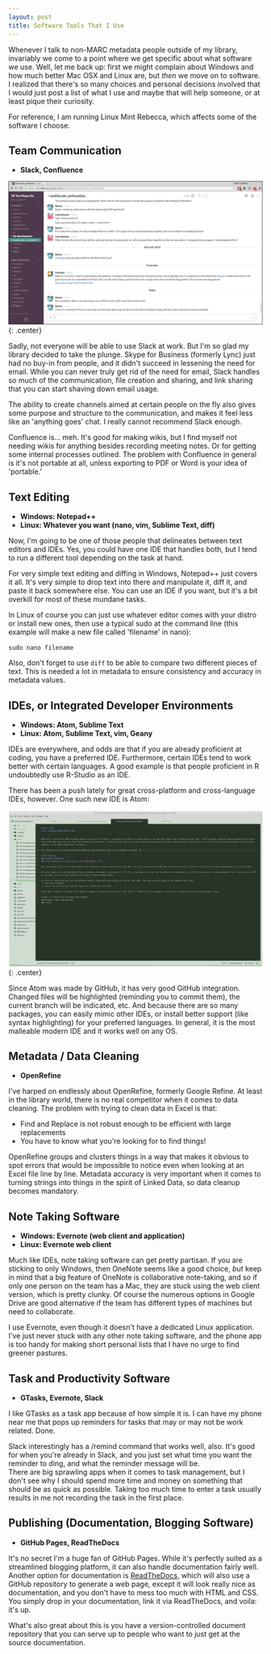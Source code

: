 ```yaml
---
layout: post
title: Software Tools That I Use
---
```


Whenever I talk to non-MARC metadata people outside of my library, invariably we come to a point where we get specific about what software we use. Well, let me back up: first we might complain about Windows and how much better Mac OSX and Linux are, but *then* we move on to software. I realized that there's so many choices and personal decisions involved that I would just post a list of what I use and maybe that will help someone, or at least pique their curiosity.  

For reference, I am running Linux Mint Rebecca, which affects some of the software I choose.  

## Team Communication
+  **Slack, Confluence**

![Slack](/images/2015-07-06_post02.png)
{: .center}

Sadly, not everyone will be able to use Slack at work. But I'm so glad my library decided to take the plunge. Skype for Business (formerly Lync) just had no buy-in from people, and it didn't succeed in lessening the need for email. While you can never truly get rid of the need for email, Slack handles so much of the communication, file creation and sharing, and link sharing that you can start shaving down email usage.  

The ability to create channels aimed at certain people on the fly also gives some purpose and structure to the communication, and makes it feel less like an 'anything goes' chat. I really cannot recommend Slack enough.  

Confluence is... meh. It's good for making wikis, but I find myself not needing wikis for anything besides recording meeting notes. Or for getting some internal processes outlined. The problem with Confluence in general is it's not portable at all, unless exporting to PDF or Word is your idea of 'portable.'

## Text Editing
+  **Windows: Notepad++**
+  **Linux: Whatever you want (nano, vim, Sublime Text, diff)**

Now, I'm going to be one of those people that delineates between text editors and IDEs. Yes, you could have one IDE that handles both, but I tend to run a different tool depending on the task at hand.  

For very simple text editing and diffing in Windows, Notepad++ just covers it all. It's very simple to drop text into there and manipulate it, diff it, and paste it back somewhere else. You can use an IDE if you want, but it's a bit overkill for most of these mundane tasks.  

In Linux of course you can just use whatever editor comes with your distro or install new ones, then use a typical sudo at the command line (this example will make a new file called 'filename' in nano):  
```
sudo nano filename
```  

Also, don't forget to use ```diff``` to be able to compare two different pieces of text. This is needed a lot in metadata to ensure consistency and accuracy in metadata values.  

## IDEs, or Integrated Developer Environments
+  **Windows: Atom, Sublime Text**
+  **Linux: Atom, Sublime Text, vim, Geany**

IDEs are everywhere, and odds are that if you are already proficient at coding, you have a preferred IDE. Furthermore, certain IDEs tend to work better with certain languages. A good example is that people proficient in R undoubtedly use R-Studio as an IDE.  

There has been a push lately for great cross-platform and cross-language IDEs, however. One such new IDE is Atom:  

![Atom 1.0 with a nice green theme](/images/2015-07-0615:59:32_post01.png)
{: .center}

Since Atom was made by GitHub, it has very good GitHub integration. Changed files will be highlighted (reminding you to commit them), the current branch will be indicated, etc. And because there are so many packages, you can easily mimic other IDEs, or install better support (like syntax highlighting) for your preferred languages. In general, it is the most malleable modern IDE and it works well on any OS.

## Metadata / Data Cleaning
+  **OpenRefine**

I've harped on endlessly about OpenRefine, formerly Google Refine. At least in the library world, there is no real competitor when it comes to data cleaning. The problem with trying to clean data in Excel is that:
+  Find and Replace is not robust enough to be efficient with large replacements
+  You have to know what you're looking for to find things!

OpenRefine groups and clusters things in a way that makes it obvious to spot errors that would be impossible to notice even when looking at an Excel file line by line. Metadata accuracy is very important when it comes to turning strings into things in the spirit of Linked Data, so data cleanup becomes mandatory.

## Note Taking Software
+  **Windows: Evernote (web client and application)**
+  **Linux: Evernote web client**

Much like IDEs, note taking software can get pretty partisan. If you are sticking to only Windows, then OneNote seems like a good choice, *but* keep in mind that a big feature of OneNote is collaborative note-taking, and so if only one person on the team has a Mac, they are stuck using the web client version, which is pretty clunky. Of course the numerous options in Google Drive are good alternative if the team has different types of machines but need to collaborate.  

I use Evernote, even though it doesn't have a dedicated Linux application. I've just never stuck with any other note taking software, and the phone app is too handy for making short personal lists that I have no urge to find greener pastures.  

## Task and Productivity Software
+  **GTasks, Evernote, Slack**

I like GTasks as a task app because of how simple it is. I can have my phone near me that pops up reminders for tasks that may or may not be work related. Done.  

Slack interestingly has a /remind command that works well, also. It's good for when you're already in Slack, and you just set what time you want the reminder to ding, and what the reminder message will be.  
There are big sprawling apps when it comes to task management, but I don't see why I should spend more time and money on something that should be as quick as possible. Taking too much time to enter a task usually results in me not recording the task in the first place.

## Publishing (Documentation, Blogging Software)
+  **GitHub Pages, ReadTheDocs**

It's no secret I'm a huge fan of GitHub Pages. While it's perfectly suited as a streamlined blogging platform, it can also handle documentation fairly well. Another option for documentation is [ReadTheDocs](https://readthedocs.org/), which will also use a GitHub repository to generate a web page, except it will look really nice as documentation, and you don't have to mess too much with HTML and CSS. You simply drop in your documentation, link it via ReadTheDocs, and voila: it's up.  

What's also great about this is you have a version-controlled document repository that you can serve up to people who want to just get at the source documentation.  
